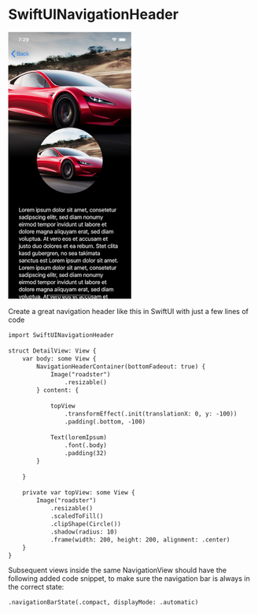# SwiftUINavigationHeader

<img src="images/expanded1.jpg" width="250">

Create a great navigation header like this in SwiftUI with just a few lines of code

```
import SwiftUINavigationHeader

struct DetailView: View {
    var body: some View {
        NavigationHeaderContainer(bottomFadeout: true) {
            Image("roadster")
                .resizable()
        } content: {
            
            topView
                .transformEffect(.init(translationX: 0, y: -100))
                .padding(.bottom, -100)
            
            Text(loremIpsum)
                .font(.body)
                .padding(32)
        }

    }
    
    private var topView: some View {
        Image("roadster")
            .resizable()
            .scaledToFill()
            .clipShape(Circle())
            .shadow(radius: 10)
            .frame(width: 200, height: 200, alignment: .center)
    }
}
```

Subsequent views inside the same NavigationView should have the following added code snippet, to make sure the navigation bar is always in the correct state:

```
.navigationBarState(.compact, displayMode: .automatic)
```
